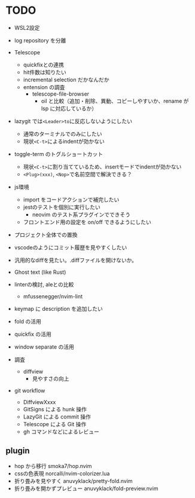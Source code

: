 # TODO

- WSL2設定
- log repository を分離

- Telescope
  - quickfixとの連携
  - hit件数は知りたい
  - incremental selection だかなんだか
  - entension の調査
    - telescope-file-browser
      - oil と比較（追加・削除、異動、コピーしやすいか、rename が lsp に対応しているか）

- lazygit では`<Leader>to`に反応しないようにしたい
  - 通常のターミナルでのみにしたい
  - 現状`<C-t>`によるindentが効かない
- toggle-term のトグルショートカット
  - 現状`<C-t>`に割り当てているため、insertモードでindentが効かない
  - `<Plug>(xxx)`, `<Nop>`で名前空間で解決できる？

- js環境
  - import をコードアクションで補完したい
  - jestのテストを個別に実行したい
    - neovim のテスト系プラグインでできそう
  - フロントエンド用の設定を on/off できるようにしたい
- プロジェクト全体での置換
- vscodeのようにコミット履歴を見やすくしたい
- 汎用的なdiffを見たい。.diffファイルを開けないか。

- Ghost text (like Rust)

- linterの検討, aleとの比較
  - mfussenegger/nvim-lint

- keymap に description を追加したい

- fold の活用
- quickfix の活用
- window separate の活用

- 調査
  - diffview
    - 見やすさの向上

- git workflow
  - DiffviewXxxx
  - GitSigns による hunk 操作
  - LazyGit による commit 操作
  - Telescope による Git 操作
  - gh コマンドなどによるレビュー

## plugin

- hop から移行 smoka7/hop.nvim
- cssの色表現 norcalli/nvim-colorizer.lua
- 折り畳みを見やすく anuvyklack/pretty-fold.nvim
- 折り畳みを開かずプレビュー anuvyklack/fold-preview.nvim

